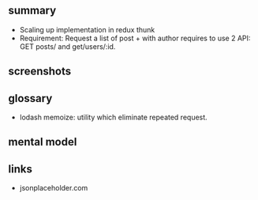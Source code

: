 ## summary
* Scaling up implementation in redux thunk
* Requirement: Request a list of post + with author requires to use 2 API: GET posts/ and get/users/:id. 
## screenshots 

## glossary
* lodash memoize: utility which eliminate repeated request.

## mental model



## links

* jsonplaceholder.com
